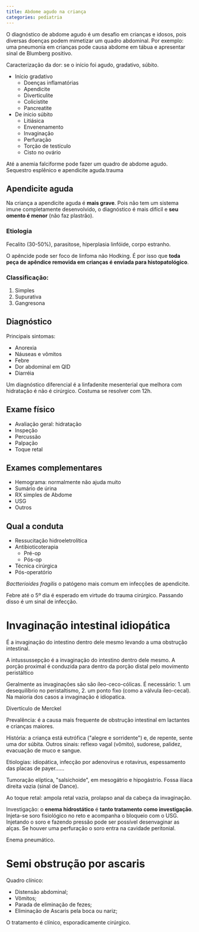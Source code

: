 ```yaml
---
title: Abdome agudo na criança
categories: pediatria
---
```


O diagnóstico de abdome agudo é um desafio em  crianças e idosos, pois diversas doenças podem mimetizar um quadro abdominal. Por exemplo: uma pneumonia em crianças pode causa abdome em tábua e apresentar sinal de Blumberg positivo.

Caracterização da dor: se o início foi agudo, gradativo, súbito.

* Início gradativo
  * Doenças inflamatórias
  * Apendicite
  * Diverticulite
  * Colicistite
  * Pancreatite
* De ínicio súbito
  * Litiásica
  * Envenenamento
  * Invaginação
  * Perfuração
  * Torção de testículo
  * Cisto no ovário

Até a anemia falciforme pode fazer um quadro de abdome agudo. Sequestro esplênico e apendicite aguda.trauma

## Apendicite aguda

Na criança a apendicite aguda é **mais grave**. Pois não tem um sistema imune completamente desenvolvido, o diagnóstico é mais difícil e  **seu omento é menor** (<span class="blue">não faz plastrão</span>).

### Etiologia

Fecalito (30-50%), parasitose, hiperplasia linfóide, corpo estranho.

O apêncide pode ser foco de linfoma não Hodking. É por isso que **toda peça de apêndice removida em crianças é enviada para histopatológico**.

### Classificação:

1. Simples
2. Supurativa
3. Gangresona

## Diagnóstico

Principais sintomas:

* Anorexia
* Náuseas e vômitos
* Febre
* Dor abdominal em QID
* Diarréia

Um diagnóstico diferencial é a linfadenite mesenterial que melhora com hidratação é não é cirúrgico. Costuma se resolver com 12h.

## Exame físico

* Avaliação geral: hidratação
* Inspeção
* Percussão
* Palpação
* Toque retal

## Exames complementares

* Hemograma: normalmente não ajuda muito
* Sumário de úrina
* RX simples de Abdome
* USG
* Outros

## Qual a conduta

* Ressucitação hidroeletrolítica
* Antibioticoterapia
  * Pré-op
  * Pós-op
* Técnica cirúrgica
* Pós-operatório

_Bactterioides fragilis_ o patógeno mais comum  em infecções de apendicite.

Febre até o 5º dia é esperado em virtude do trauma cirúrgico. Passando disso é um sinal de infecção.

# Invaginação intestinal idiopática

É a invaginação do intestino dentro dele mesmo levando a uma obstrução intestinal.

<div class="alert aviso-green">A intussussepção é a
invaginação do intestino
dentro dele mesmo. A
porção proximal é conduzida
para dentro da porção distal
pelo movimento peristáltico
</div>

Geralmente as invaginações são são íleo-ceco-cólicas. É necessário: 1. um desequilíbrio no peristaltismo, 2. um ponto fixo (como a válvula íleo-cecal). Na maioria dos casos a invaginação é idiopatica.

Divertículo de Merckel

Prevalência: é a <span class="red">causa mais frequente de obstrução intestinal em lactantes e crianças maiores</span>.

História: a criança está eutrófica ("alegre e sorridente") e, de repente, sente uma  dor súbita. Outros sinais: reflexo vagal (vômito), sudorese, palidez, evacuação de muco e sangue.

Etiologias: idiopática, infecção por adenovirus e rotavirus, espessamento das placas de payer......

Tumoração elíptica, "salsichoide", em mesogátrio e hipogástrio. Fossa ilíaca direita vazia (<span class="red">sinal de Dance</span>).

Ao toque retal: ampola retal vazia, prolapso anal da cabeça da invaginação.


Investigação: o **enema hidrostático** é **tanto tratamento como investigação**. Injeta-se soro fisiológico no reto e acompanha o bloqueio com o USG. Injetando o soro e fazendo pressão pode ser possível desenvaginar as alças. Se houver uma perfuração o soro entra na cavidade peritonial.

Enema pneumático.

# Semi obstrução por ascaris

Quadro clínico:

* Distensão abdominal;
* Vômitos;
* Parada de eliminação de fezes;
* Eliminação de Ascaris pela boca ou nariz;

O tratamento é clínico, esporadicamente cirúrgico.
